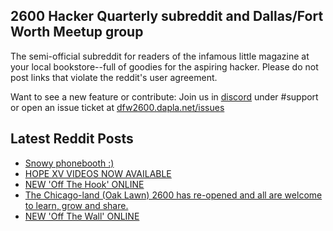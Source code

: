 ## 2600 Hacker Quarterly subreddit and Dallas/Fort Worth Meetup group
The semi-official subreddit for readers of the infamous little magazine at your local bookstore--full of goodies for the aspiring hacker. Please do not post links that violate the reddit's user agreement.

Want to see a new feature or contribute: 
Join us in [discord](https://dfw2600.dapla.net/chat) under #support or open an issue ticket at [dfw2600.dapla.net/issues](https://dfw2600.dapla.net/issues)

## Latest Reddit Posts
<!-- BLOG-POST-LIST:START -->
- [Snowy phonebooth :)](https://www.reddit.com/r/2600/comments/1g2vj9b/snowy_phonebooth/)
- [HOPE XV VIDEOS NOW AVAILABLE](https://2600.com/content/hope-xv-videos-now-available)
- [NEW 'Off The Hook' ONLINE](https://2600.com/hook/09-10-2024)
- [The Chicago-land (Oak Lawn) 2600 has re-opened and all are welcome to learn, grow and share.](https://www.reddit.com/r/2600/comments/1fzflc1/the_chicagoland_oak_lawn_2600_has_reopened_and/)
- [NEW 'Off The Wall' ONLINE](https://2600.com/wall/08-10-2024)
<!-- BLOG-POST-LIST:END -->
